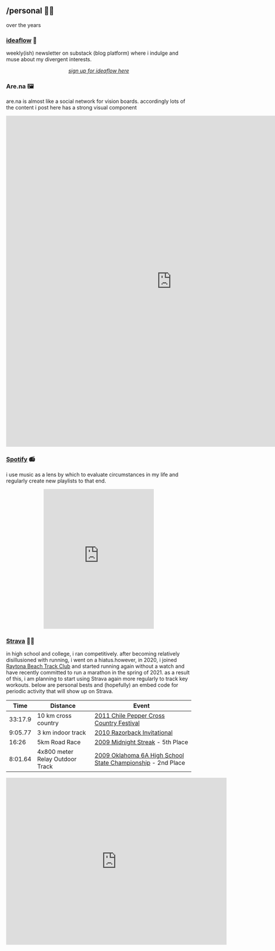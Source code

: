 ## /personal 🏄‍♂️ 
over the years

### [ideaflow](https://ideaflow.substack.com) 🧠
weekly(ish) newsletter on substack (blog platform) where i indulge and muse about my divergent interests.

<span style="display:block;text-align:center">*[sign up for ideaflow here](https://ideaflow.substack.com)*</span>

### Are.na 🖼️
are.na is almost like a social network for vision boards. accordingly lots of the content i post here has a strong visual component
<iframe width="900" height="900" src="https://www.are.na/bryan-wilson/strange-loops-2wuupdiwraa" frameborder="0"></iframe>

### [Spotify](https://open.spotify.com/user/bryangwilson?si=msEW9mCyRP6YXjE12cfirQ) 📻
i use music as a lens by which to evaluate circumstances in my life and regularly create new playlists to that end.

<span style="display:block;text-align:center">
<iframe src="https://open.spotify.com/embed/playlist/37i9dQZF1EM0u8g5JOCG7B" width="300" height="380" frameborder="0" allowtransparency="true" allow="encrypted-media"></iframe>
</span>

### [Strava](https://www.strava.com/athletes/14353137) 🏃‍♂️
in high school and college, i ran competitively. after becoming relatively disillusioned with running, i went on a hiatus.however, in 2020, i joined [Raytona Beach Track Club](https://www.instagram.com/raytona_beach/) and started running again without a watch and have recently committed to run a marathon in the spring of 2021. as a result of this, i am planning to start using Strava again more regularly to track key workouts. below are personal bests and (hopefully) an embed code for periodic activity that will show up on Strava.

|Time | Distance | Event|
|---|---|---|
|33:17.9| 10 km cross country| [2011 Chile Pepper Cross Country Festival](https://www.chilepepperfestival.org/wp-content/themes/chilepepper2019/docs/results/2011/CollegeMen.htm)
|9:05.77| 3 km indoor track| [2010 Razorback Invitational](https://www.flashresults.com/2010_Meets/indoor/RazorbackInvite/)|
|16:26| 5km Road Race| [2009 Midnight Streak](https://www.athlinks.com/event/16698/results/Event/99558/Course/138406/Results) - 5th Place| 
|8:01.64| 4x800 meter Relay Outdoor Track| [2009 Oklahoma 6A High School State Championship](http://www.ohstrack.com/trackresults2009/state6amoore5151609.htm) - 2nd Place

<iframe height='454' width='600' frameborder='0' allowtransparency='true' scrolling='no' src='https://www.strava.com/athletes/14353137/latest-rides/575ae24ef28b1585d7b166a781929ab0796e8adc'></iframe>
